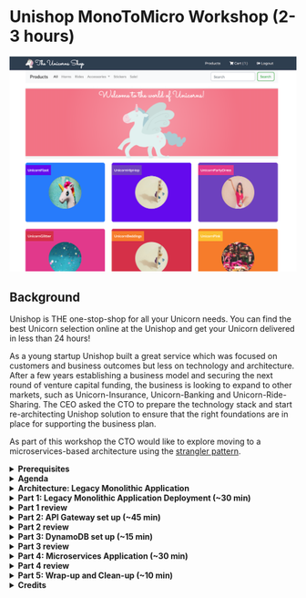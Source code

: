 # Unishop MonoToMicro Workshop (2-3 hours)

![](/MonoToMicroAssets/assets1024/unishop_front.png)

## Background

Unishop is THE one-stop-shop for all your Unicorn needs. You can find the best Unicorn selection online at the Unishop
and get your Unicorn delivered in less than 24 hours! 

As a young startup Unishop built a great service which was focused on customers and business outcomes but less on
technology and architecture. After a few years establishing a business model and securing the next round of venture
capital funding, the business is looking to expand to other markets, such as Unicorn-Insurance, Unicorn-Banking and
Unicorn-Ride-Sharing. The CEO asked the CTO to prepare the technology stack and start re-architecting Unishop solution
to ensure that the right foundations are in place for supporting the business plan.

As part of this workshop the CTO would like to explore moving to a microservices-based architecture using the [strangler
pattern](https://martinfowler.com/bliki/StranglerFigApplication.html).

<details>
<summary>  
<b>Prerequisites</b>
</summary>
<br> 
Before we start, we will need to ensure that we have some tools installed.

* **AWS account (mandatory)**: for deploying the resources and application
* **Java (optional)**: If you planning on compiling the code yourself you will need Java installed locally. It is recommended to check if you have Java already installed. Use the `java -version` from command line to check
if you have it on your machine (see output below for how it should look if you have Java installed on your machine. If
you can't find it on your machine then download Java 1.8.0.x or above).

```
sh-3.2# java -version
java version "1.8.0_202"
Java(TM) SE Runtime Environment (build 1.8.0_202-b08)
Java HotSpot(TM) 64-Bit Server VM (build 25.202-b08, mixed mode)
```

* **IDE of your choosing (optional, two popular ones listed below)**:
If you planning on browsing the code locally we recommend you will use an IDE
    * Eclipse IDE for Java Developers: https://www.eclipse.org/downloads/
    * IntelliJ IDEA: https://www.jetbrains.com/idea/download/
* **Gradle (optional)**: If you planning on compiling the code yourself you will need Gradle installed locally. Download Gradle from https://gradle.org/install/

Also, as part of the mechanisms to run and troubleshoot your actions during this workshop, be sure to check the messages on your browser developer console (In general you can find it via right click+Inspect and then clicking on the tab Console. Check your browser's instructions).

</details>

<details>
<summary>
<b>Agenda</b>
</summary>
<br> 
We've broken the workshop down into easy to follow and digestible chunks, which walks you through the process of
transforming a monolithic application to a microservices-based application.  

In **Part 1**, we will cover the monolithic application. It is a **traditional** Spring Boot Java application which will be deployed on an EC2 instance and connect to RDS MySQL database. The frontend will be hosted on S3 **Static web hosting**, it is a simple yet powerful hosting solution which auto-scale and meet growing needs automatically. Once deployed, the **Unishop** will be accessible to the outside
world.
* **IMPORTANT**: If you are running this workshop via an AWS or AWS Partner managed event, you may need to skip PART 1 because the environment might be already deployed. In that case, executing the cloud Check that with your host.

In **Part 2-5** we will extract domain-based functionality and build it as a standalone microservice using Lambda and DynamoDB. In this case, that will be the Unishop shopping cart functionality.

In **Part 2** we will front the legacy application with API Gateway which will help switch between old REST API to new Lambda code.

In **Part 3** we will set up a new DynamoDB table which will hold the shopping cart.

In **Part 4** we will deploy Lambda code which will replace the legacy shopping cart functionality.  

**Part 5** will be used to wrap up and clean up.  

As you probably understand by now, one of the major benefits of moving to microservices architecture is that you can
develop each microservice using different technologies stack which is most suitable
for the use case. In this case, we decided to use Lambda and DynamoDB as the compute and database capabilities for the Unishop shopping cart functionality.

</details>

<details>
<summary>  
<b>Architecture: Legacy Monolithic Application</b>
</summary>
<br>
The AS-IS architecture looks as follows:
   
![](/MonoToMicroAssets/assets1024/Slide1.png)

For simplicity, we will leverage a single VPC with two public subnets in two availability zones.
The EC2 instance will reside within a single availability zone. Likewise, the RDS instance will reside within a
single availability zone. 

Once the legacy application is deployed we will use API Gateway to front it, which will enable a more seamless transition
to the microservices pattern.

The TO-BE architecture, would not change the AS-IS architecture, however, we will use Lambda and DynamoDB to implement the shopping cart microservice functionality. Note that with the introduction of DynamoDB, data migration from MySQL to DynamoDB will be required.    
 ![](/MonoToMicroAssets/assets1024/Slide2.png)

</details>

<details>
<summary> 
<b>Part 1: Legacy Monolithic Application Deployment (~30 min)</b>
</summary>
<br> 

In this section we will deploy our legacy application using CloudFormation template. 
For this portion, please work through this [exercise](/MonoToMicroLegacy).  
</details>

<details>
<summary> 
<b>Part 1 review</b>
</summary>
 <br>
   
   ```
Now that we've successfully deployed our monolithic application, we're ready to consider how we might peel off
capabilities to be deployed as a separate microservice.

Let's take a moment to inspect the code base of the monolithic application that we just deployed. It is broken up into a
number of primary controllers.
    * CoreController
    * BasketController: basket management
    * UnicornController: inventory management
    * UserController: user management, registration, login
    * HealthController: performs basic health checks

In addition to the controllers, each domain got a number of other key components, e.g. events, models, repository
representations, and services. The database (RDS MySQL) is a reflection of the domains with 3 tables.
* unicorns: holds the inventory of Unicorns
* unicorn_basket: an association table between the Unicorns and the user's selection
* unicorn_user: represents the users in the system

In an e-commerce application, the basket functionality is critical. It needs to be highly available, durable, and
scalble to meet on-going and spiky workloads, e.g. Black Friday surges. One good first step would be to move this
functionality out of the monolith to allow it to scale independently to meet these needs. This also allows the
development teams to respond more rapidly to new business requirements, e.g. the business wanting to add new items
associated with their new insurance or banking initiatives.

So, let's plan the move, we will need a simple yet bulletproof plan which we can follow and replicate in the future for
other microservices. When thinking about breaking a monolith you need to consider the following 
* Microservice stack: Which tools are best for the microservice implementation? 
* Microservice data access: How do you make sure that current consumers of the API's won't break?
* Data migration: How do you move the data from the monolith to the microservice
* Microservice switch over: How do you enable a seamless switch between monolith and microservice
* Microservices and monolith internal data exchange: Performance is key to any solution. When breaking monolith to small
chunks you introduce chatter to the network which can have performance impact. Considering internal communication
between microservices and the monolith is essential for success.

With all of the above in mind, let's try to figure out how we will do it?
```

```diff
+ Participant Task: Break into small groups and plan your own deployment before peeking into the steps we decided to take
```
</details>

<details>
<summary>  
<b>Part 2: API Gateway set up (~45 min)</b>
</summary>
<br>

Once we have the legacy application up and running. Let's front it with API gateway which will help us switch between implementations easily.  
For this portion, please work through this [exercise](/MonoToMicroAPIGateway).
</details>

<details>
<summary> 
<b>Part 2 review</b>
</summary>
<br>
   
   ```
In part 2 we've introduced API gateway to front the legacy application. This is the first step moving 
towards microservice architecture. Fronting your legacy application with API gateway enables more than 
just a move to microservices, you can also introduce GraphQL on top of it to merge schemas and create 
API’s which pulls information from different microservices, giving the business ability to test 
different data consumption patterns and innovate rapidly. 
   ```
</details>


<details>
<summary>  
<b>Part 3: DynamoDB set up (~15 min)</b>
</summary>
<br>
 
In part 3 and 4 we will setup the new Microservice. We start with the data layer, so let's set up DynamoDB table.  
For this portion, please work through this [exercise](/MonoToMicroDynamoDB).
</details>

<details>
<summary> 
<b>Part 3 review</b>
</summary>
<br> 
   
   ```
There are many benefits in moving to microservice architecture, an important one is the ability to use 
different technology stack to compose the service. Another one is the ability to change the stack while 
minimizing the blast radius. Using DynamoDB as database with Lambda as business logic execution layer 
is one example of using different stack for a specific access pattern. We recommend you explore new 
technologies and components using Proof Of Concept (PoC) strategy and selecting the technology which 
makes the logical selection for the specific service
   ```
   
</details>

<details>
<summary>  
<b>Part 4: Microservices Application (~30 min)</b>
</summary>
<br>
 
In this section we will deploy Lambda code and instruct the API gateway to invoke the newly deployed Lambda shopping cart functionality  
For this portion, please work through this [exercise](/MonoToMicroLambda).
</details>

<details>
<summary> 
<b>Part 4 review</b>
</summary>
<br> 
   
   ```
So, what happened here, we’ve deployed a legacy application to the cloud using CloudFormation 
(the app can be an on premises one). Next, we’ve fronted the legacy application with API gateway to enable seamless 
switchover between implementations and redirecting requests to different microservices. Lastly, 
we’ve implemented a new microservice which breaks the legacy monolith to small chunks and 
redirected requests to the new service. et voila, strangler pattern in action. Now, let’s do 
some cleanup and happy hour is just around the corner. 
   ```

</details>

<details>
<summary>  
<b>Part 5: Wrap-up and Clean-up (~10 min)</b>
</summary>
<br>
   
Modernizing legacy applications is a necessity, there are few approaches you can follow; we hope that this workshop highlighted the benefits of breaking the monolith using the **strangler pattern**. Whichever approach you decide to follow we believe that the gradual improvement will benefit your business and increase confidence in delivering application modernization. Good luck with your journey!

```diff
- Before you leave, make sure you delete the below resources so you won’t be charged for on going usage!
```

* **Delete the CloudFormation stacks for the legacy application**
* **Delete the CloudFormation stacks for DynamoDB unless you've created the database manually, in that case you need to manually delete the table**
* **Remove the IAM role created for Lambda/DynamoDB**
* **Remove the keypair if created**
* **Delete S3 bucket with all content**

</details>

<details>
<summary>  
<b>Credits</b>
</summary>
<br>

### Contributers

Thanks for the below team members who worked very hard to get this workshop in place
* **Puneet Agarwal**
* **Mony kiem**
* **Aravind Singirikonda**
* **Heeki Park**
* **Nir Ozeri**
* **Unicron1**
</details>
